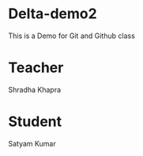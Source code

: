 # Delta-demo2
This is a Demo for Git and Github class

# Teacher
Shradha Khapra

# Student
Satyam Kumar

